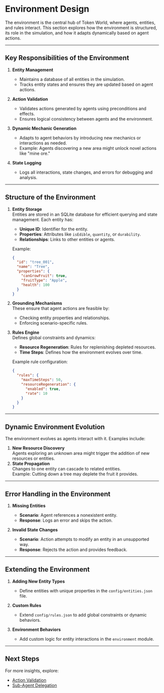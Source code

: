 # Environment Design

The environment is the central hub of Token World, where agents, entities, and rules interact. This section explores how the environment is structured, its role in the simulation, and how it adapts dynamically based on agent actions.

---

## Key Responsibilities of the Environment

1. **Entity Management**  
   - Maintains a database of all entities in the simulation.
   - Tracks entity states and ensures they are updated based on agent actions.

2. **Action Validation**  
   - Validates actions generated by agents using preconditions and effects.
   - Ensures logical consistency between agents and the environment.

3. **Dynamic Mechanic Generation**  
   - Adapts to agent behaviors by introducing new mechanics or interactions as needed.
   - Example: Agents discovering a new area might unlock novel actions like "mine ore."

4. **State Logging**  
   - Logs all interactions, state changes, and errors for debugging and analysis.

---

## Structure of the Environment

1. **Entity Storage**  
   Entities are stored in an SQLite database for efficient querying and state management. Each entity has:
   - **Unique ID**: Identifier for the entity.
   - **Properties**: Attributes like `isEdible`, `quantity`, or `durability`.
   - **Relationships**: Links to other entities or agents.

   Example:
   ```json
   {
     "id": "tree_001",
     "name": "Tree",
     "properties": {
       "canGrowFruit": true,
       "fruitType": "Apple",
       "health": 100
     }
   }
   ```

2. **Grounding Mechanisms**  
   These ensure that agent actions are feasible by:
   - Checking entity properties and relationships.
   - Enforcing scenario-specific rules.

3. **Rules Engine**  
   Defines global constraints and dynamics:
   - **Resource Regeneration**: Rules for replenishing depleted resources.
   - **Time Steps**: Defines how the environment evolves over time.

   Example rule configuration:
   ```json
   {
     "rules": {
       "maxTimeSteps": 50,
       "resourceRegeneration": {
         "enabled": true,
         "rate": 10
       }
     }
   }
   ```

---

## Dynamic Environment Evolution

The environment evolves as agents interact with it. Examples include:
1. **New Resource Discovery**  
   Agents exploring an unknown area might trigger the addition of new resources or entities.
2. **State Propagation**  
   Changes to one entity can cascade to related entities.  
   Example: Cutting down a tree may deplete the fruit it provides.

---

## Error Handling in the Environment

1. **Missing Entities**  
   - **Scenario**: Agent references a nonexistent entity.  
   - **Response**: Logs an error and skips the action.

2. **Invalid State Changes**  
   - **Scenario**: Action attempts to modify an entity in an unsupported way.  
   - **Response**: Rejects the action and provides feedback.

---

## Extending the Environment

1. **Adding New Entity Types**  
   - Define entities with unique properties in the `config/entities.json` file.

2. **Custom Rules**  
   - Extend `config/rules.json` to add global constraints or dynamic behaviors.

3. **Environment Behaviors**  
   - Add custom logic for entity interactions in the `environment` module.

---

## Next Steps

For more insights, explore:
- [Action Validation](action_validation.md)  
- [Sub-Agent Delegation](sub_agents.md)
